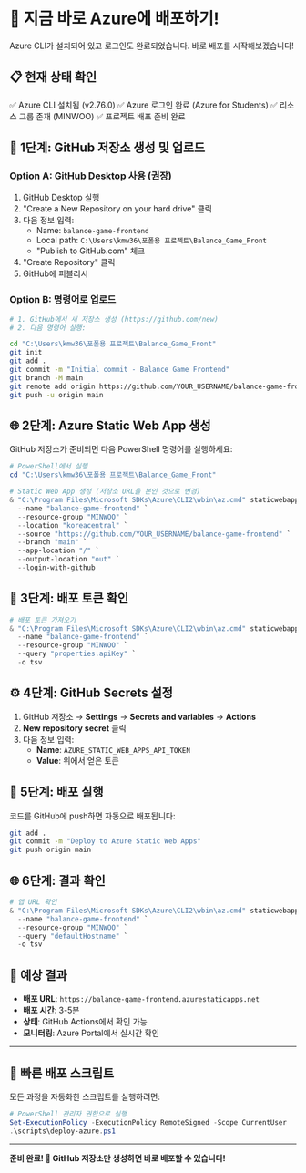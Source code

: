 # 🚀 지금 바로 Azure에 배포하기!

Azure CLI가 설치되어 있고 로그인도 완료되었습니다. 바로 배포를 시작해보겠습니다!

## 📋 현재 상태 확인
✅ Azure CLI 설치됨 (v2.76.0)
✅ Azure 로그인 완료 (Azure for Students)
✅ 리소스 그룹 존재 (MINWOO)
✅ 프로젝트 배포 준비 완료

## 🎯 1단계: GitHub 저장소 생성 및 업로드

### Option A: GitHub Desktop 사용 (권장)
1. GitHub Desktop 실행
2. "Create a New Repository on your hard drive" 클릭
3. 다음 정보 입력:
   - Name: `balance-game-frontend`
   - Local path: `C:\Users\kmw36\포폴용 프로젝트\Balance_Game_Front`
   - "Publish to GitHub.com" 체크
4. "Create Repository" 클릭
5. GitHub에 퍼블리시

### Option B: 명령어로 업로드
```bash
# 1. GitHub에서 새 저장소 생성 (https://github.com/new)
# 2. 다음 명령어 실행:

cd "C:\Users\kmw36\포폴용 프로젝트\Balance_Game_Front"
git init
git add .
git commit -m "Initial commit - Balance Game Frontend"
git branch -M main
git remote add origin https://github.com/YOUR_USERNAME/balance-game-frontend.git
git push -u origin main
```

## 🌐 2단계: Azure Static Web App 생성

GitHub 저장소가 준비되면 다음 PowerShell 명령어를 실행하세요:

```powershell
# PowerShell에서 실행
cd "C:\Users\kmw36\포폴용 프로젝트\Balance_Game_Front"

# Static Web App 생성 (저장소 URL을 본인 것으로 변경)
& "C:\Program Files\Microsoft SDKs\Azure\CLI2\wbin\az.cmd" staticwebapp create `
  --name "balance-game-frontend" `
  --resource-group "MINWOO" `
  --location "koreacentral" `
  --source "https://github.com/YOUR_USERNAME/balance-game-frontend" `
  --branch "main" `
  --app-location "/" `
  --output-location "out" `
  --login-with-github
```

## 🔑 3단계: 배포 토큰 확인

```powershell
# 배포 토큰 가져오기
& "C:\Program Files\Microsoft SDKs\Azure\CLI2\wbin\az.cmd" staticwebapp secrets list `
  --name "balance-game-frontend" `
  --resource-group "MINWOO" `
  --query "properties.apiKey" `
  -o tsv
```

## ⚙️ 4단계: GitHub Secrets 설정

1. GitHub 저장소 → **Settings** → **Secrets and variables** → **Actions**
2. **New repository secret** 클릭
3. 다음 정보 입력:
   - **Name**: `AZURE_STATIC_WEB_APPS_API_TOKEN`
   - **Value**: 위에서 얻은 토큰

## 🚀 5단계: 배포 실행

코드를 GitHub에 push하면 자동으로 배포됩니다:

```bash
git add .
git commit -m "Deploy to Azure Static Web Apps"
git push origin main
```

## 🌐 6단계: 결과 확인

```powershell
# 앱 URL 확인
& "C:\Program Files\Microsoft SDKs\Azure\CLI2\wbin\az.cmd" staticwebapp show `
  --name "balance-game-frontend" `
  --resource-group "MINWOO" `
  --query "defaultHostname" `
  -o tsv
```

## 🎉 예상 결과

- **배포 URL**: `https://balance-game-frontend.azurestaticapps.net`
- **배포 시간**: 3-5분
- **상태**: GitHub Actions에서 확인 가능
- **모니터링**: Azure Portal에서 실시간 확인

---

## 🚨 빠른 배포 스크립트

모든 과정을 자동화한 스크립트를 실행하려면:

```powershell
# PowerShell 관리자 권한으로 실행
Set-ExecutionPolicy -ExecutionPolicy RemoteSigned -Scope CurrentUser
.\scripts\deploy-azure.ps1
```

---

**준비 완료! 🎯 GitHub 저장소만 생성하면 바로 배포할 수 있습니다!**